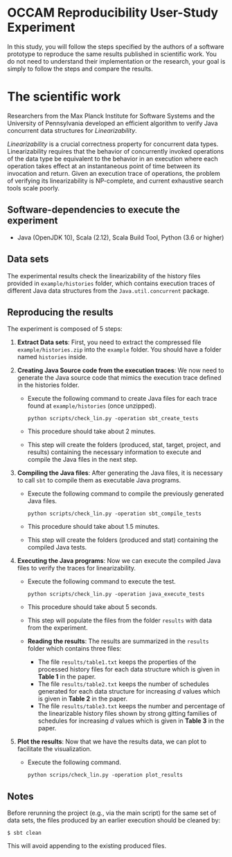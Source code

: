 # OCCAM Reproducibility User-Study Experiment

In this study, you will follow the steps specified by the authors of a software prototype to reproduce the same results published in scientific work. You do not need to understand their implementation or the research, your goal is simply to follow the steps and compare the results.

# The scientific work

Researchers from the Max Planck Institute for Software Systems and the University of Pennsylvania developed an efficient algorithm  to verify Java concurrent data structures for *Linearizability*. 

*Linearizability* is a crucial correctness property for concurrent data types. Linearizability requires that the behavior of concurrently invoked operations of the data type be equivalent to the behavior in an execution where each operation takes effect at an instantaneous point of time between its invocation and return. Given an execution trace of operations, the problem of verifying its linearizability is NP-complete, and current exhaustive search tools scale poorly.
    
## Software-dependencies to execute the experiment

- Java (OpenJDK 10), Scala (2.12), Scala Build Tool, Python (3.6 or higher)

## Data sets

The experimental results check the linearizability of the history files provided in ```example/histories``` folder, which contains execution traces of different Java data structures from the  ```Java.util.concurrent``` package.

## Reproducing the results

The experiment is composed of 5 steps:

1. **Extract Data sets**: First, you need to extract the compressed file ```example/histories.zip``` into the ```example``` folder. You should have a folder named ``histories`` inside. 

2. **Creating Java Source code from the execution traces**: We now need to generate the Java source code that mimics the execution trace defined in the histories folder.
    - Execute the following command to create Java files for each trace found at ```example/histories``` (once unzipped). 

         ```
         python scripts/check_lin.py -operation sbt_create_tests
         ```

    - This procedure should take about 2 minutes.
    - This step will create the folders (produced, stat, target, project, and results) containing the necessary information to execute and compile the Java files in the next step. 
        
3. **Compiling the Java files**: After generating the Java files, it is necessary to call `sbt` to compile them as executable Java programs.
    - Execute the following command to compile the previously generated Java files. 

        ```
        python scripts/check_lin.py -operation sbt_compile_tests
        ```
    
    - This procedure should take about 1.5 minutes.
    - This step will create the folders (produced and stat) containing the compiled Java tests.

4. **Executing the Java programs**: Now we can execute the compiled Java files to verify the traces for linearizability.
    - Execute the following command to execute the test. 
    
        ```
        python scripts/check_lin.py -operation java_execute_tests
        ```
    
    - This procedure should take about 5 seconds.
    - This step will populate the files from the folder `results` with data from the experiment.

    - **Reading the results**: The results are summarized in the ```results``` folder which contains three files:

        - The file ```results/table1.txt``` keeps the properties of the processed history files for each data structure which is given in **Table 1** in the paper.
        - The file ```results/table2.txt``` keeps the number of schedules generated for each data structure for increasing *d* values which is given in **Table 2** in the paper.
        - The file ```results/table3.txt``` keeps the number and percentage of the linearizable history files shown by strong gitting families of schedules for increasing *d* values which is given in **Table 3** in the paper.
       
5. **Plot the results**: Now that we have the results data, we can plot to facilitate the visualization.
    - Execute the following command.
        ```
        python scrips/check_lin.py -operation plot_results
        ```


## Notes
Before rerunning the project (e.g., via the main script) for the same set of data sets, the files produced by an earlier execution should be cleaned by:
```
$ sbt clean
```
This will avoid appending to the existing produced files.
